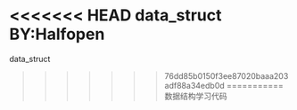 <<<<<<< HEAD
data_struct BY:Halfopen
=======
data_struct
>>>>>>> 76dd85b0150f3ee87020baaa203adf88a34edb0d
===========
数据结构学习代码
